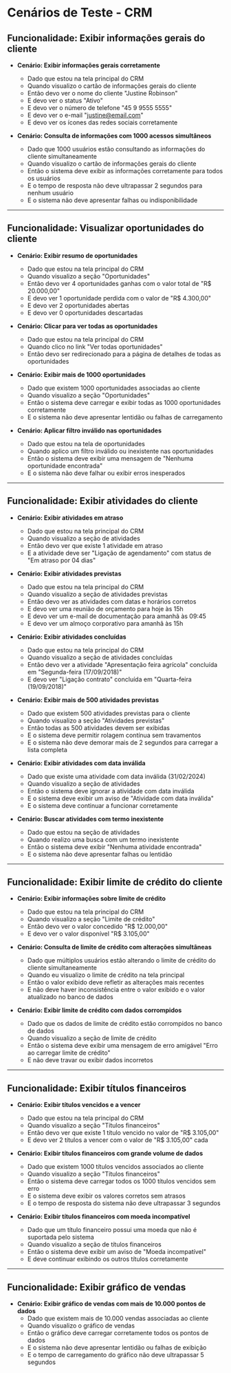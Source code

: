 # Cenários de Teste - CRM

## Funcionalidade: Exibir informações gerais do cliente

- **Cenário: Exibir informações gerais corretamente**
    - Dado que estou na tela principal do CRM
    - Quando visualizo o cartão de informações gerais do cliente
    - Então devo ver o nome do cliente "Justine Robinson"
    - E devo ver o status "Ativo"
    - E devo ver o número de telefone "45 9 9555 5555"
    - E devo ver o e-mail "justine@email.com"
    - E devo ver os ícones das redes sociais corretamente

- **Cenário: Consulta de informações com 1000 acessos simultâneos**
    - Dado que 1000 usuários estão consultando as informações do cliente simultaneamente
    - Quando visualizo o cartão de informações gerais do cliente
    - Então o sistema deve exibir as informações corretamente para todos os usuários
    - E o tempo de resposta não deve ultrapassar 2 segundos para nenhum usuário
    - E o sistema não deve apresentar falhas ou indisponibilidade

---

## Funcionalidade: Visualizar oportunidades do cliente

- **Cenário: Exibir resumo de oportunidades**
    - Dado que estou na tela principal do CRM
    - Quando visualizo a seção "Oportunidades"
    - Então devo ver 4 oportunidades ganhas com o valor total de "R$ 20.000,00"
    - E devo ver 1 oportunidade perdida com o valor de "R$ 4.300,00"
    - E devo ver 2 oportunidades abertas
    - E devo ver 0 oportunidades descartadas

- **Cenário: Clicar para ver todas as oportunidades**
    - Dado que estou na tela principal do CRM
    - Quando clico no link "Ver todas oportunidades"
    - Então devo ser redirecionado para a página de detalhes de todas as oportunidades

- **Cenário: Exibir mais de 1000 oportunidades**
    - Dado que existem 1000 oportunidades associadas ao cliente
    - Quando visualizo a seção "Oportunidades"
    - Então o sistema deve carregar e exibir todas as 1000 oportunidades corretamente
    - E o sistema não deve apresentar lentidão ou falhas de carregamento

- **Cenário: Aplicar filtro inválido nas oportunidades**
    - Dado que estou na tela de oportunidades
    - Quando aplico um filtro inválido ou inexistente nas oportunidades
    - Então o sistema deve exibir uma mensagem de "Nenhuma oportunidade encontrada"
    - E o sistema não deve falhar ou exibir erros inesperados

---

## Funcionalidade: Exibir atividades do cliente

- **Cenário: Exibir atividades em atraso**
    - Dado que estou na tela principal do CRM
    - Quando visualizo a seção de atividades
    - Então devo ver que existe 1 atividade em atraso
    - E a atividade deve ser "Ligação de agendamento" com status de "Em atraso por 04 dias"

- **Cenário: Exibir atividades previstas**
    - Dado que estou na tela principal do CRM
    - Quando visualizo a seção de atividades previstas
    - Então devo ver as atividades com datas e horários corretos
    - E devo ver uma reunião de orçamento para hoje às 15h
    - E devo ver um e-mail de documentação para amanhã às 09:45
    - E devo ver um almoço corporativo para amanhã às 15h

- **Cenário: Exibir atividades concluídas**
    - Dado que estou na tela principal do CRM
    - Quando visualizo a seção de atividades concluídas
    - Então devo ver a atividade "Apresentação feira agrícola" concluída em "Segunda-feira (17/09/2018)"
    - E devo ver "Ligação contrato" concluída em "Quarta-feira (19/09/2018)"

- **Cenário: Exibir mais de 500 atividades previstas**
    - Dado que existem 500 atividades previstas para o cliente
    - Quando visualizo a seção "Atividades previstas"
    - Então todas as 500 atividades devem ser exibidas
    - E o sistema deve permitir rolagem contínua sem travamentos
    - E o sistema não deve demorar mais de 2 segundos para carregar a lista completa

- **Cenário: Exibir atividades com data inválida**
    - Dado que existe uma atividade com data inválida (31/02/2024)
    - Quando visualizo a seção de atividades
    - Então o sistema deve ignorar a atividade com data inválida
    - E o sistema deve exibir um aviso de "Atividade com data inválida"
    - E o sistema deve continuar a funcionar corretamente

- **Cenário: Buscar atividades com termo inexistente**
    - Dado que estou na seção de atividades
    - Quando realizo uma busca com um termo inexistente
    - Então o sistema deve exibir "Nenhuma atividade encontrada"
    - E o sistema não deve apresentar falhas ou lentidão

---

## Funcionalidade: Exibir limite de crédito do cliente

- **Cenário: Exibir informações sobre limite de crédito**
    - Dado que estou na tela principal do CRM
    - Quando visualizo a seção "Limite de crédito"
    - Então devo ver o valor concedido "R$ 12.000,00"
    - E devo ver o valor disponível "R$ 3.105,00"

- **Cenário: Consulta de limite de crédito com alterações simultâneas**
    - Dado que múltiplos usuários estão alterando o limite de crédito do cliente simultaneamente
    - Quando eu visualizo o limite de crédito na tela principal
    - Então o valor exibido deve refletir as alterações mais recentes
    - E não deve haver inconsistência entre o valor exibido e o valor atualizado no banco de dados

- **Cenário: Exibir limite de crédito com dados corrompidos**
    - Dado que os dados de limite de crédito estão corrompidos no banco de dados
    - Quando visualizo a seção de limite de crédito
    - Então o sistema deve exibir uma mensagem de erro amigável "Erro ao carregar limite de crédito"
    - E não deve travar ou exibir dados incorretos

---

## Funcionalidade: Exibir títulos financeiros

- **Cenário: Exibir títulos vencidos e a vencer**
    - Dado que estou na tela principal do CRM
    - Quando visualizo a seção "Títulos financeiros"
    - Então devo ver que existe 1 título vencido no valor de "R$ 3.105,00"
    - E devo ver 2 títulos a vencer com o valor de "R$ 3.105,00" cada

- **Cenário: Exibir títulos financeiros com grande volume de dados**
    - Dado que existem 1000 títulos vencidos associados ao cliente
    - Quando visualizo a seção "Títulos financeiros"
    - Então o sistema deve carregar todos os 1000 títulos vencidos sem erro
    - E o sistema deve exibir os valores corretos sem atrasos
    - E o tempo de resposta do sistema não deve ultrapassar 3 segundos

- **Cenário: Exibir títulos financeiros com moeda incompatível**
    - Dado que um título financeiro possui uma moeda que não é suportada pelo sistema
    - Quando visualizo a seção de títulos financeiros
    - Então o sistema deve exibir um aviso de "Moeda incompatível"
    - E deve continuar exibindo os outros títulos corretamente

---

## Funcionalidade: Exibir gráfico de vendas

- **Cenário: Exibir gráfico de vendas com mais de 10.000 pontos de dados**
    - Dado que existem mais de 10.000 vendas associadas ao cliente
    - Quando visualizo o gráfico de vendas
    - Então o gráfico deve carregar corretamente todos os pontos de dados
    - E o sistema não deve apresentar lentidão ou falhas de exibição
    - E o tempo de carregamento do gráfico não deve ultrapassar 5 segundos
